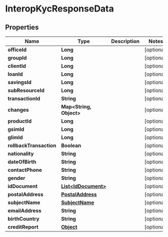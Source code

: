 

# InteropKycResponseData

## Properties

Name | Type | Description | Notes
------------ | ------------- | ------------- | -------------
**officeId** | **Long** |  |  [optional]
**groupId** | **Long** |  |  [optional]
**clientId** | **Long** |  |  [optional]
**loanId** | **Long** |  |  [optional]
**savingsId** | **Long** |  |  [optional]
**subResourceId** | **Long** |  |  [optional]
**transactionId** | **String** |  |  [optional]
**changes** | **Map&lt;String, Object&gt;** |  |  [optional]
**productId** | **Long** |  |  [optional]
**gsimId** | **Long** |  |  [optional]
**glimId** | **Long** |  |  [optional]
**rollbackTransaction** | **Boolean** |  |  [optional]
**nationality** | **String** |  |  [optional]
**dateOfBirth** | **String** |  |  [optional]
**contactPhone** | **String** |  |  [optional]
**gender** | **String** |  |  [optional]
**idDocument** | [**List&lt;IdDocument&gt;**](IdDocument.md) |  |  [optional]
**postalAddress** | [**PostalAddress**](PostalAddress.md) |  |  [optional]
**subjectName** | [**SubjectName**](SubjectName.md) |  |  [optional]
**emailAddress** | **String** |  |  [optional]
**birthCountry** | **String** |  |  [optional]
**creditReport** | [**Object**](.md) |  |  [optional]



